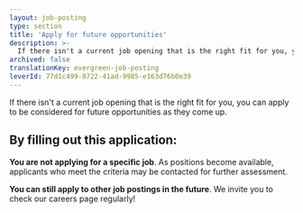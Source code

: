 ```yaml
---
layout: job-posting
type: section
title: 'Apply for future opportunities'
description: >-
  If there isn't a current job opening that is the right fit for you, you can apply to be considered for future opportunities as they come up. 
archived: false
translationKey: evergreen-job-posting
leverId: 77d1c499-8722-41ad-9985-e163d76b0e39
---
```


If there isn't a current job opening that is the right fit for you, you can apply to be considered for future opportunities as they come up. 

## By filling out this application:

**You are not applying for a specific job**. As positions become available, applicants who meet the criteria may be contacted for further assessment.

**You can still apply to other job postings in the future**. We invite you to check our careers page regularly!

